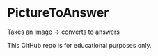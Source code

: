 # PictureToAnswer
Takes an image -> converts to answers

This GitHub repo is for educational purposes only. 
